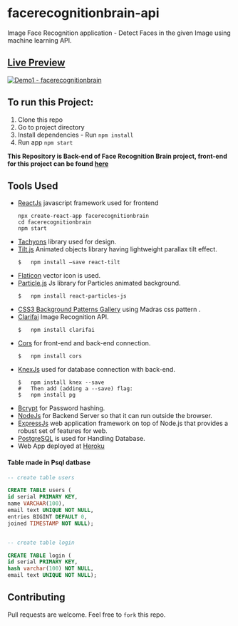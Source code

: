 # facerecognitionbrain-api
Image Face Recognition application - Detect Faces in the given Image using machine learning API. 


## [Live Preview](https://smart-facerecognitionbrain.herokuapp.com/)
[![Demo1 - facerecognitionbrain](./demos/Demo1-facerecognitionbrain.gif)](https://smart-facerecognitionbrain.herokuapp.com/)


## To run this Project:
1.  Clone this repo
2.  Go to project directory
3.  Install dependencies - Run `npm install`
4.  Run app `npm start`


**This Repository is Back-end of Face Recognition Brain project, front-end for this project can be found [here](https://github.com/mrjatinchauhan/facerecognitionbrain)**

## Tools Used
- [ReactJs](https://reactjs.org/) javascript framework used for frontend
    ```
    npx create-react-app facerecognitionbrain
    cd facerecognitionbrain
    npm start
    ```
- [Tachyons](https://tachyons.io/) library used for design.
- [Tilt.js](https://www.npmjs.com/package/react-tilt) Animated objects library having lightweight parallax tilt effect.
    ```
    $   npm install –save react-tilt
    ```
- [Flaticon](https://www.flaticon.com/) vector icon is used.
- [Particle.js](https://vincentgarreau.com/particles.js/) Js library for Particles animated background.
    ```
    $   npm install react-particles-js
    ```
- [CSS3 Background Patterns Gallery](http://lea.verou.me/css3patterns/) using Madras css pattern .
- [Clarifai](https://docs.clarifai.com/api-guide/predict/images) Image Recognition API.
    ```
    $   npm install clarifai
    ```
- [Cors](https://www.npmjs.com/package/cors) for front-end and back-end connection.
    ```
    $   npm install cors
    ```
- [KnexJs](https://knexjs.org/#Installation-node) used for database connection with back-end.
    ```
    $   npm install knex --save
    #   Then add (adding a --save) flag:
    $   npm install pg
    ```
- [Bcrypt](https://www.npmjs.com/package/bcrypt-nodejs) for Password hashing.
- [NodeJs](https://nodejs.org/en/) for Backend Server so that it can run outside the browser. 
- [ExpressJs](https://expressjs.com/) web application framework on top of Node.js that provides a robust set of features for web.
- [PostgreSQL](https://www.postgresql.org/) is used for Handling Database.
- Web App deployed at [Heroku](https://heroku.com/)

#### Table made in Psql datbase
```SQL
-- create table users

CREATE TABLE users (
id serial PRIMARY KEY,
name VARCHAR(100),
email text UNIQUE NOT NULL,
entries BIGINT DEFAULT 0,
joined TIMESTAMP NOT NULL);


-- create table login

CREATE TABLE login (
id serial PRIMARY KEY,
hash varchar(100) NOT NULL,
email text UNIQUE NOT NULL);
```

## Contributing
Pull requests are welcome. Feel free to `fork` this repo.